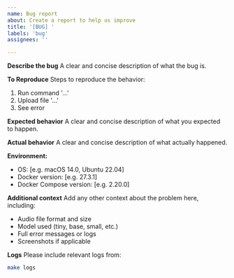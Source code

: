 ```yaml
---
name: Bug report
about: Create a report to help us improve
title: '[BUG] '
labels: 'bug'
assignees: ''

---
```


**Describe the bug**
A clear and concise description of what the bug is.

**To Reproduce**
Steps to reproduce the behavior:
1. Run command '...'
2. Upload file '...'
3. See error

**Expected behavior**
A clear and concise description of what you expected to happen.

**Actual behavior**
A clear and concise description of what actually happened.

**Environment:**
 - OS: [e.g. macOS 14.0, Ubuntu 22.04]
 - Docker version: [e.g. 27.3.1]
 - Docker Compose version: [e.g. 2.20.0]

**Additional context**
Add any other context about the problem here, including:
- Audio file format and size
- Model used (tiny, base, small, etc.)
- Full error messages or logs
- Screenshots if applicable

**Logs**
Please include relevant logs from:
```bash
make logs
``` 